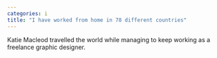 ```yaml
---
categories: i
title: "I have worked from home in 78 different countries"
---
```

Katie Macleod travelled the world while managing to keep working as a freelance graphic designer.